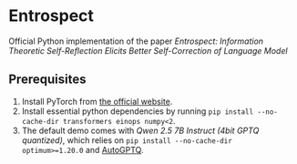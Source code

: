 # Entrospect
Official Python implementation of the paper _Entrospect: Information Theoretic Self-Reflection Elicits Better Self-Correction of Language Model_

## Prerequisites
1. Install PyTorch from [the official website](https://pytorch.org/get-started/previous-versions/).
2. Install essential python dependencies by running ```pip install --no-cache-dir transformers einops numpy<2```.
3. The default demo comes with _Qwen 2.5 7B Instruct (4bit GPTQ quantized)_, which relies on ```pip install --no-cache-dir optimum>=1.20.0``` and [AutoGPTQ](https://github.com/AutoGPTQ/AutoGPTQ).
